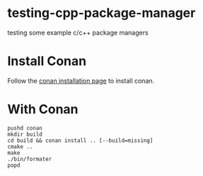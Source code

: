 # testing-cpp-package-manager
testing some example c/c++ package managers

# Install Conan
Follow the [conan installation page](https://docs.conan.io/en/latest/installation.html) to install conan.

# With Conan
```
pushd conan
mkdir build
cd build && conan install .. [--build=missing]
cmake ..
make
./bin/formater 
popd
```